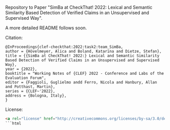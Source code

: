 Repository to Paper "SimBa at CheckThat! 2022: Lexical and Semantic Similarity Based Detection of Verified Claims in an Unsupervised and Supervised Way".

A more detailed README follows soon.

Citation:

```text
@InProceedings{clef-checkthat:2022:task2:team_SimBa,
author = {Hövelmeyer, Alica and Boland, Katarina and Dietze, Stefan},
title = {{SimBa at CheckThat! 2022:} Lexical and Semantic Similarity Based Detection of Verified Claims in an Unsupervised and Supervised Way},
year = {2022},
booktitle = "Working Notes of {CLEF} 2022 - Conference and Labs of the Evaluation Forum",
editor = {Faggioli, Guglielmo andd Ferro, Nicola and Hanbury, Allan and Potthast, Martin},
series = {CLEF~'2022},
address = {Bologna, Italy},
}
```

License:

```html
<a rel="license" href="http://creativecommons.org/licenses/by-sa/3.0/de/"><img alt="Creative Commons Lizenzvertrag" style="border-width:0" src="https://i.creativecommons.org/l/by-sa/3.0/de/88x31.png" /></a><br />Dieses Werk ist lizenziert unter einer <a rel="license" href="http://creativecommons.org/licenses/by-sa/3.0/de/">Creative Commons Namensnennung - Weitergabe unter gleichen Bedingungen 3.0 Deutschland Lizenz</a>.
```html
